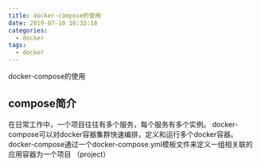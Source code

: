 ```yaml
---
title: docker-compose的使用
date: 2019-07-10 16:32:18
categories:
  - docker
tags:
  - docker
---
```

docker-compose的使用
<!-- more -->
## compose简介
在日常工作中，一个项目往往有多个服务，每个服务有多个实例。
docker-compose可以对docker容器集群快速编排，定义和运行多个docker容器。
docker-compose通过一个docker-compose.yml模板文件来定义一组相关联的应用容器为一个项目 （project）

##  
